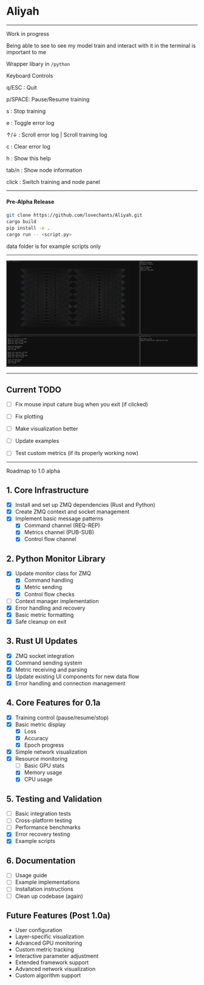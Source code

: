 # Aliyah

---

Work in progress 

Being able to see to see my model train and interact with it in the terminal is important to me 

Wrapper libary in `/python`


Keyboard Controls

q/ESC : Quit

p/SPACE: Pause/Resume training

s     : Stop training

e     : Toggle error log

↑/↓   : Scroll error log | Scroll training log 

c     : Clear error log

h     : Show this help

tab/n : Show node information 

click : Switch training and node panel 

---

#### Pre-Alpha Release 

```bash 
git clone https://github.com/lovechants/Aliyah.git 
cargo build
pip install -e . 
cargo run -- <script.py>
```
data folder is for example scripts only

---

![MINST Rendering](example.png)

---

## Current TODO 

- [ ] Fix mouse input cature bug when you exit (if clicked)
- [ ] Fix plotting 
- [ ] Make visualization better 
- [ ] Update examples 
- [ ] Test custom metrics (if its properly working now)



---

Roadmap to 1.0 alpha 

## 1. Core Infrastructure
- [x] Install and set up ZMQ dependencies (Rust and Python)
- [x] Create ZMQ context and socket management
- [x] Implement basic message patterns
  - [x] Command channel (REQ-REP)
  - [x] Metrics channel (PUB-SUB)
  - [x] Control flow channel

## 2. Python Monitor Library
- [x] Update monitor class for ZMQ
  - [x] Command handling
  - [x] Metric sending
  - [x] Control flow checks
- [ ] Context manager implementation
- [x] Error handling and recovery
- [x] Basic metric formatting
- [x] Safe cleanup on exit

## 3. Rust UI Updates
- [x] ZMQ socket integration
- [x] Command sending system
- [x] Metric receiving and parsing
- [x] Update existing UI components for new data flow
- [x] Error handling and connection management

## 4. Core Features for 0.1a
- [x] Training control (pause/resume/stop)
- [x] Basic metric display
  - [x] Loss
  - [x] Accuracy
  - [x] Epoch progress
- [x] Simple network visualization
- [x] Resource monitoring
  - [ ] Basic GPU stats
  - [x] Memory usage
  - [x] CPU usage

## 5. Testing and Validation
- [ ] Basic integration tests
- [ ] Cross-platform testing
- [ ] Performance benchmarks
- [x] Error recovery testing
- [x] Example scripts

## 6. Documentation
- [ ] Usage guide
- [ ] Example implementations
- [ ] Installation instructions
- [ ] Clean up codebase (again)

## Future Features (Post 1.0a)
- User configuration 
- Layer-specific visualization
- Advanced GPU monitoring
- Custom metric tracking
- Interactive parameter adjustment
- Extended framework support
- Advanced network visualization
- Custom algorithm support
